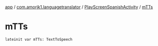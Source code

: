 [app](../../index.md) / [com.amorjk1.languagetranslator](../index.md) / [PlayScreenSpanishActivity](index.md) / [mTTs](./m-t-ts.md)

# mTTs

`lateinit var mTTs: TextToSpeech`